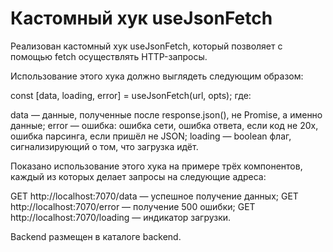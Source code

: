 # Кастомный хук useJsonFetch

Реализован кастомный хук useJsonFetch, который позволяет с помощью fetch осуществлять HTTP-запросы.

Использование этого хука должно выглядеть следующим образом:

const [data, loading, error] = useJsonFetch(url, opts);
где:

data — данные, полученные после response.json(), не Promise, а именно данные;
error — ошибка: ошибка сети, ошибка ответа, если код не 20x, ошибка парсинга, если пришёл не JSON;
loading — boolean флаг, сигнализирующий о том, что загрузка идёт.

Показано использование этого хука на примере трёх компонентов, каждый из которых делает запросы на следующие адреса:

GET http://localhost:7070/data — успешное получение данных;
GET http://localhost:7070/error — получение 500 ошибки;
GET http://localhost:7070/loading — индикатор загрузки.

Backend размещен в каталоге backend.